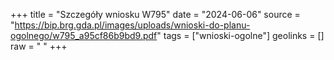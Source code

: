 +++
title = "Szczegóły wniosku W795"
date = "2024-06-06"
source = "https://bip.brg.gda.pl/images/uploads/wnioski-do-planu-ogolnego/w795_a95cf86b9bd9.pdf"
tags = ["wnioski-ogolne"]
geolinks = []
raw = " "
+++





